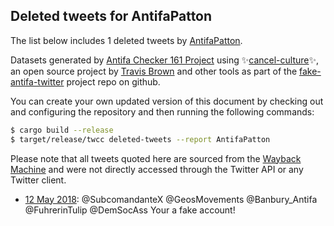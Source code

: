 ## Deleted tweets for AntifaPatton

The list below includes 1 deleted tweets by
[AntifaPatton](https://twitter.com/AntifaPatton).



Datasets generated by [Antifa Checker 161 Project](https://twitter.com/antifacheck161) using ✨[cancel-culture](https://github.com/travisbrown/cancel-culture)✨, an open source project by 
[Travis Brown](https://twitter.com/travisbrown) and other tools as part of the 
[fake-antifa-twitter](https://github.com/antifacheck161/fake-antifa-twitter) project repo on github.

You can create your own updated version of this document by checking out and configuring the
repository and then running the following commands:

```bash
$ cargo build --release
$ target/release/twcc deleted-tweets --report AntifaPatton
```

Please note that all tweets quoted here are sourced from the
[Wayback Machine](https://web.archive.org) and were not directly accessed through the Twitter API or
any Twitter client.

* [12 May 2018](https://web.archive.org/web/20180512171801/https://twitter.com/AntifaPatton/status/995352408774627328): @SubcomandanteX @GeosMovements @Banbury_Antifa @FuhrerinTulip @DemSocAss Your a fake account! <!--995352408774627328-->
